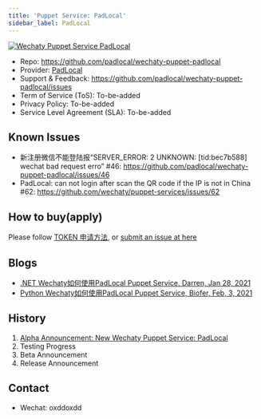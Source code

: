 ```yaml
---
title: 'Puppet Service: PadLocal'
sidebar_label: PadLocal
---
```


[![Wechaty Puppet Service PadLocal](https://img.shields.io/badge/Service-PadLocal-blue)](padlocal)

- Repo: <https://github.com/padlocal/wechaty-puppet-padlocal>
- Provider: [PadLocal](https://github.com/padlocal)
- Support & Feedback: <https://github.com/padlocal/wechaty-puppet-padlocal/issues>
- Term of Service (ToS): To-be-added
- Privacy Policy: To-be-added
- Service Level Agreement (SLA): To-be-added

## Known Issues

- 新注册微信不能登陆报“SERVER_ERROR: 2 UNKNOWN: [tid:bec7b588] wechat bad request erro” #46: <https://github.com/padlocal/wechaty-puppet-padlocal/issues/46>
- PadLocal: can not login after scan the QR code if the IP is not in China #62: <https://github.com/wechaty/puppet-services/issues/62>

## How to buy(apply)

Please follow [TOKEN 申请方法](https://github.com/padlocal/wechaty-puppet-padlocal/wiki/TOKEN-%E7%94%B3%E8%AF%B7%E6%96%B9%E6%B3%95), or [submit an issue at here](https://github.com/wechaty/puppet-services/issues/new?assignees=padlocal&labels=padlocal&template=padlocal.md&title=PadLocal%3A+)

## Blogs

- [.NET Wechaty如何使用PadLocal Puppet Service, Darren, Jan 28, 2021](https://wechaty.js.org/2021/01/28/csharp-wechaty-for-padlocal-puppet-service/)
- [Python Wechaty如何使用PadLocal Puppet Service, Biofer, Feb, 3, 2021](https://wechaty.js.org/2021/02/03/python-wechaty-for-padlocal-puppet-service/)

## History

1. [Alpha Announcement: New Wechaty Puppet Service: PadLocal](https://wechaty.js.org/2020/10/12/puppet-padlocal-intro/)
1. Testing Progress
1. Beta Announcement
1. Release Announcement

## Contact

- Wechat: oxddoxdd
